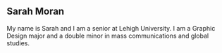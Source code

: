 


## Sarah Moran
My name is Sarah and I am a senior at Lehigh University. I am a Graphic Design major and a double minor in mass communications and global studies. 
